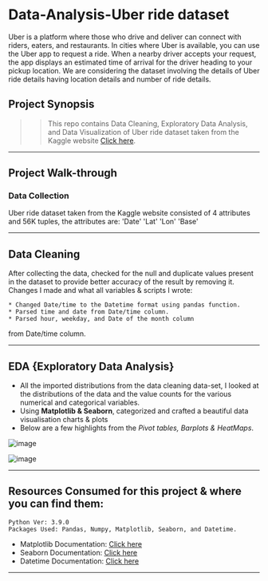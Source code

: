 # Data-Analysis-Uber ride dataset

Uber is a platform where those who drive and deliver can connect with riders, eaters, and restaurants. In cities where Uber is available, you can use the Uber app to request a ride. When a nearby driver accepts your request, the app displays an estimated time of arrival for the driver heading to your pickup location. We are considering the dataset involving the details of Uber ride details having location details and number of ride details.

## Project Synopsis

>> This repo contains Data Cleaning, Exploratory Data Analysis, and Data Visualization of Uber ride dataset taken from the Kaggle website [Click here](https://www.kaggle.com/).

-------------------------------
## Project Walk-through

### Data Collection

Uber ride dataset taken from the Kaggle website consisted of 4 attributes and 56K tuples, the attributes are:
'Date'
'Lat'
'Lon'
'Base'

------------------------------


## Data Cleaning

After collecting the data, checked for the null and duplicate values present in the dataset to provide better accuracy of the result by removing it. Changes I made and what all variables & scripts I wrote:

    * Changed Date/time to the Datetime format using pandas function.
    * Parsed time and date from Date/time column. 
    * Parsed hour, weekday, and Date of the month column
 from Date/time column. 
   
-------------------------------
## EDA {Exploratory Data Analysis}

* All the imported distributions from the data cleaning data-set, I looked at the distributions of the data and the value counts for the various numerical and categorical variables.
* Using **Matplotlib & Seaborn**, categorized and crafted a beautiful data visualisation charts & plots
* Below are a few highlights from the *Pivot tables, Barplots & HeatMaps*.


![image](https://user-images.githubusercontent.com/98012611/155850494-42dbc998-4bd6-417f-8db1-53a88c9404d3.png)

![image](https://user-images.githubusercontent.com/98012611/155850504-a04fea3c-1ee4-430b-9119-9d0d9aef6118.png)

-----------------


## Resources Consumed for this project & where you can find them:

    Python Ver: 3.9.0
    Packages Used: Pandas, Numpy, Matplotlib, Seaborn, and Datetime.

* Matplotlib Documentation: [Click here](https://matplotlib.org/3.1.1/api/_as_gen/matplotlib.pyplot.boxplot.html?highlight=boxplot#matplotlib.pyplot.boxplot)
* Seaborn Documentation: [Click here](http://seaborn.pydata.org/examples/many_pairwise_correlations.html)
* Datetime Documentation: [Click here](https://www.programiz.com/python-programming/datetime/current-time)

-----------------------------
